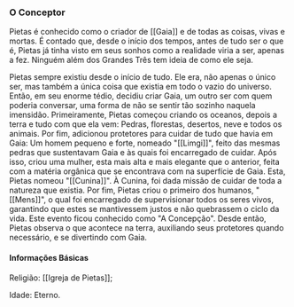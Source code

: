### O Conceptor
Pietas é conhecido como o criador de [[Gaia]] e de todas as coisas, vivas e mortas. É contado que, desde o início dos tempos, antes de tudo ser o que é, Pietas já tinha visto em seus sonhos como a realidade viria a ser, apenas a fez. Ninguém além dos Grandes Três tem ideia de como ele seja.

Pietas sempre existiu desde o início de tudo. Ele era, não apenas o único ser, mas também a única coisa que existia em todo o vazio do universo. Então, em seu enorme tédio, decidiu criar Gaia, um outro ser com quem poderia conversar, uma forma de não se sentir tão sozinho naquela imensidão. Primeiramente, Pietas começou criando os oceanos, depois a terra e tudo com que ela vem: Pedras, florestas, desertos, neve e todos os animais. Por fim, adicionou protetores para cuidar de tudo que havia em Gaia: Um homem pequeno e forte, nomeado "[[Limgi]]", feito das mesmas pedras que sustentavam Gaia e às quais foi encarregado de cuidar. Após isso, criou uma mulher, esta mais alta e mais elegante que o anterior, feita com a matéria orgânica que se encontrava com na superfície de Gaia. Esta, Pietas nomeou "[[Cunina]]". À Cunina, foi dada missão de cuidar de toda a natureza que existia. Por fim, Pietas criou o primeiro dos humanos, "[[Mens]]", o qual foi encarregado de supervisionar todos os seres vivos, garantindo que estes se mantivessem justos e não quebrassem o ciclo da vida. Este evento ficou conhecido como "A Concepção". Desde então, Pietas observa o que acontece na terra, auxiliando seus protetores quando necessário, e se divertindo com Gaia.

#### Informações Básicas
Religião: [[Igreja de Pietas]];

Idade: Eterno.